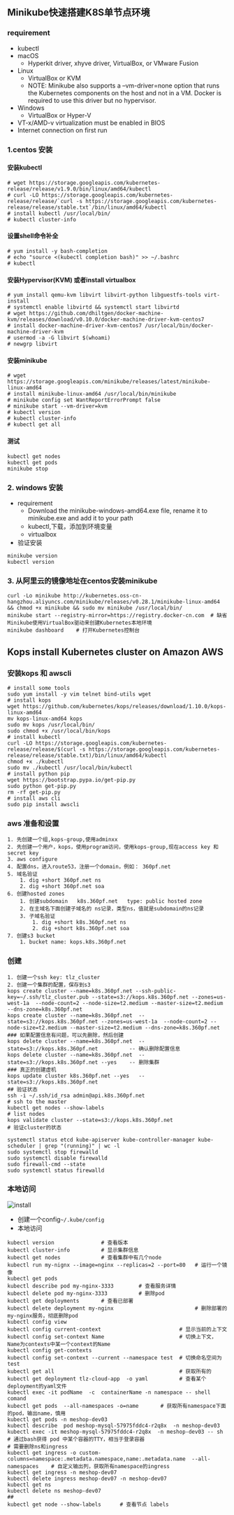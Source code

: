 ## Minikube快速搭建K8S单节点环境
### requirement
- kubectl
- macOS
    + Hyperkit driver, xhyve driver, VirtualBox, or VMware Fusion
- Linux
	+ VirtualBox or KVM
	+ NOTE: Minikube also supports a –vm-driver=none option that runs the Kubernetes components on the host and not in a VM. Docker is required to use this driver but no hypervisor.
- Windows
	- VirtualBox or Hyper-V
- VT-x/AMD-v virtualization must be enabled in BIOS
- Internet connection on first run
### 1.centos 安装
#### 安装kubectl
```
# wget https://storage.googleapis.com/kubernetes-release/release/v1.9.0/bin/linux/amd64/kubectl
# curl -LO https://storage.googleapis.com/kubernetes-release/release/`curl -s https://storage.googleapis.com/kubernetes-release/release/stable.txt`/bin/linux/amd64/kubectl
# install kubectl /usr/local/bin/
# kubectl cluster-info
```
#### 设置shell命令补全
```
# yum install -y bash-completion
# echo "source <(kubectl completion bash)" >> ~/.bashrc
# kubectl
```
#### 安装Hypervisor(KVM) 或者install virtualbox
```
# yum install qemu-kvm libvirt libvirt-python libguestfs-tools virt-install
# systemctl enable libvirtd && systemctl start libvirtd
# wget https://github.com/dhiltgen/docker-machine-kvm/releases/download/v0.10.0/docker-machine-driver-kvm-centos7
# install docker-machine-driver-kvm-centos7 /usr/local/bin/docker-machine-driver-kvm
# usermod -a -G libvirt $(whoami)
# newgrp libvirt
```
#### 安装minikube
```
# wget https://storage.googleapis.com/minikube/releases/latest/minikube-linux-amd64
# install minikube-linux-amd64 /usr/local/bin/minikube
# minikube config set WantReportErrorPrompt false
# minikube start --vm-driver=kvm
# kubectl version
# kubectl cluster-info
# kubectl get all
```
#### 测试
```
kubectl get nodes
kubectl get pods
minikube stop
```
### 2. windows 安装
+ requirement
	+ Download the minikube-windows-amd64.exe file, rename it to minikube.exe and add it to your path
	+ kubectl,下载，添加到环境变量
	+ virtualbox
+ 验证安装
```
minikube version
kubectl version
```


### 3. 从阿里云的镜像地址在centos安装minikube
```
curl -Lo minikube http://kubernetes.oss-cn-hangzhou.aliyuncs.com/minikube/releases/v0.28.1/minikube-linux-amd64 && chmod +x minikube && sudo mv minikube /usr/local/bin/
minikube start --registry-mirror=https://registry.docker-cn.com  # 缺省Minikube使用VirtualBox驱动来创建Kubernetes本地环境
minikube dashboard    # 打开Kubernetes控制台
```


## Kops install Kubernetes cluster on Amazon AWS
### 安装kops 和 awscli
```
# install some tools
sudo yum install -y vim telnet bind-utils wget
# install kops
wget https://github.com/kubernetes/kops/releases/download/1.10.0/kops-linux-amd64
mv kops-linux-amd64 kops
sudo mv kops /usr/local/bin/
sudo chmod +x /usr/local/bin/kops
# install kubectl
curl -LO https://storage.googleapis.com/kubernetes-release/release/$(curl -s https://storage.googleapis.com/kubernetes-release/release/stable.txt)/bin/linux/amd64/kubectl
chmod +x ./kubectl
sudo mv ./kubectl /usr/local/bin/kubectl
# install python pip
wget https://bootstrap.pypa.io/get-pip.py
sudo python get-pip.py
rm -rf get-pip.py
# install aws cli
sudo pip install awscli
```
### aws 准备和设置
```
1. 先创建一个组,kops-group,使用adminxx
2. 先创建一个用户，kops，使用program访问，使用kops-group,现在access key 和secret key
3. aws configure
4. 配置dns，进入route53，注册一个domain，例如： 360pf.net
5. 域名验证
	1. dig +short 360pf.net ns
	2. dig +short 360pf.net soa
6. 创建hosted zones
	1. 创建subdomain   k8s.360pf.net   type: public hosted zone
	2. 在主域名下面创建子域名的 ns记录，类型ns，值就是subdomain的ns记录
	3. 子域名验证
		1. dig +short k8s.360pf.net ns
		2. dig +short k8s.360pf.net soa
7. 创建s3 bucket
	1. bucket name: kops.k8s.360pf.net

```
### 创建
```
1. 创建一个ssh key: tlz_cluster 
2. 创建一个集群的配置，保存到s3
kops create cluster --name=k8s.360pf.net --ssh-public-key=~/.ssh/tlz_cluster.pub --state=s3://kops.k8s.360pf.net --zones=us-west-1a  --node-count=2 --node-size=t2.medium --master-size=t2.medium --dns-zone=k8s.360pf.net
kops create cluster --name=k8s.360pf.net  --state=s3://kops.k8s.360pf.net --zones=us-west-1a  --node-count=2 --node-size=t2.medium --master-size=t2.medium --dns-zone=k8s.360pf.net
### 如果配置信息有问题，可以先删除，然后创建
kops delete cluster --name=k8s.360pf.net  --state=s3://kops.k8s.360pf.net          -- 确认删除配置信息
kops delete cluster --name=k8s.360pf.net  --state=s3://kops.k8s.360pf.net --yes    -- 删除集群
### 真正的创建虚机
kops update cluster k8s.360pf.net --yes   --state=s3://kops.k8s.360pf.net  
## 验证状态
ssh -i ~/.ssh/id_rsa admin@api.k8s.360pf.net                                  # ssh to the master
kubectl get nodes --show-labels                                               # list nodes
kops validate cluster --state=s3://kops.k8s.360pf.net                         # 验证cluster的状态
```
```
systemctl status etcd kube-apiserver kube-controller-manager kube-scheduler | grep "(running)" | wc -l
sudo systemctl stop firewalld
sudo systemctl disable firewalld
sudo firewall-cmd --state
sudo systemctl status firewalld
```


### 本地访问
![install](https://kubernetes.io/zh/docs/tasks/tools/install-kubectl/#%e5%9c%a8-windows-%e4%b8%8a%e7%94%a8-chocolatey-%e5%ae%89%e8%a3%85-kubectl)
+ 创建一个config`~/.kube/config`
+ 本地访问
```
kubectl version               # 查看版本
kubectl cluster-info          # 显示集群信息
kubectl get nodes             # 查看集群中有几个node
kubectl run my-nignx --image=nginx --replicas=2 --port=80   # 运行一个镜像
kubectl get pods
kubectl describe pod my-nginx-3333        # 查看服务详情
kubectl delete pod my-nginx-3333          # 删除pod
kubectl get deployments       # 查看已部署
kubectl delete deployment my-nginx                          # 删除部署的my-nginx服务，彻底删除pod
kubectl config view
kubectl config current-context                         # 显示当前的上下文
kubectl config set-context Name                        # 切换上下文，Name为contexts中某一个context的Name
kubectl config get-contexts
kubectl config set-context --current --namespace test  # 切换命名空间为test
kubectl get all                                        # 获取所有的
kubectl get deployment tlz-cloud-app  -o yaml          # 查看某个deployment的yaml文件
kubectl exec -it podName  -c  containerName -n namespace -- shell comand
kubectl get pods  --all-namespaces -o=name       # 获取所有namespace下面的pod，输出name，慎用
kubectl get pods -n meshop-dev03
kubectl describe  pod meshop-mysql-57975fddc4-r2q8x  -n meshop-dev03
kubectl exec -it meshop-mysql-57975fddc4-r2q8x  -n meshop-dev03 -- sh     # 通过bash获得 pod 中某个容器的TTY，相当于登录容器
# 需要删除ns和ingress
kubectl get ingress -o custom-columns=namespace:.metadata.namespace,name:.metadata.name  --all-namespaces    # 自定义输出列，获取所有namespace的ingress
kubectl get ingress -n meshop-dev07
kubectl delete ingress meshop-dev07 -n meshop-dev07
kubectl get ns
kubectl delete ns meshop-dev07
## 
kubectl get node --show-labels      # 查看节点 labels
```